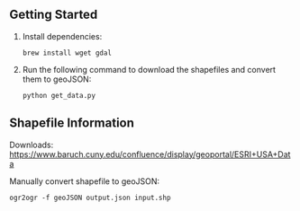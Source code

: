 Getting Started
------------------------------------------
1. Install dependencies:
    ```
    brew install wget gdal
    ```
2. Run the following command to download the shapefiles and convert them to geoJSON:
    ```
    python get_data.py
    ```


Shapefile Information
------------------------------------------

Downloads:
    https://www.baruch.cuny.edu/confluence/display/geoportal/ESRI+USA+Data

Manually convert shapefile to geoJSON:

    ogr2ogr -f geoJSON output.json input.shp
